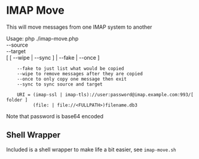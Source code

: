 # IMAP Move

This will move messages from one IMAP system to another

Usage:
        php ./imap-move.php \
            --source <URI> \
            --target <URI> \
            [ [ --wipe | --sync ] | --fake | --once ]

        --fake to just list what would be copied
        --wipe to remove messages after they are copied
        --once to only copy one message then exit
        --sync to sync source and target

        URI = (imap-ssl | imap-tls)://user:password@imap.example.com:993/[ folder ]
              (file: | file://<FULLPATH>)filename.db3

Note that password is base64 encoded


## Shell Wrapper

Included is a shell wrapper to make life a bit easier, see `imap-move.sh`
